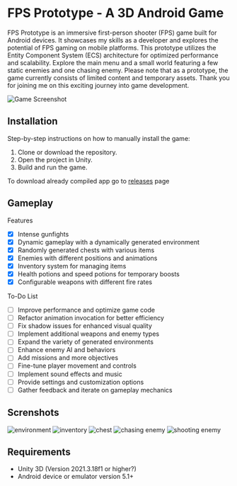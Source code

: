 # FPS Prototype - A 3D Android Game

FPS Prototype is an immersive first-person shooter (FPS) game built for Android devices. It showcases my skills as a developer and explores the potential of FPS gaming on mobile platforms. This prototype utilizes the Entity Component System (ECS) architecture for optimized performance and scalability. Explore the main menu and a small world featuring a few static enemies and one chasing enemy. Please note that as a prototype, the game currently consists of limited content and temporary assets. Thank you for joining me on this exciting journey into game development.

![Game Screenshot](screenshots/main_menu.jpg)

## Installation

Step-by-step instructions on how to manually install the game:

1. Clone or download the repository.
2. Open the project in Unity.
3. Build and run the game.

To download already compiled app go to [releases](https://github.com/VladlenaPopovici/FPS/releases) page

## Gameplay

Features
- [x] Intense gunfights
- [x] Dynamic gameplay with a dynamically generated environment
- [x] Randomly generated chests with various items
- [x] Enemies with different positions and animations
- [x] Inventory system for managing items
- [x] Health potions and speed potions for temporary boosts
- [x] Configurable weapons with different fire rates

To-Do List
- [ ] Improve performance and optimize game code
- [ ] Refactor animation invocation for better efficiency
- [ ] Fix shadow issues for enhanced visual quality
- [ ] Implement additional weapons and enemy types
- [ ] Expand the variety of generated environments
- [ ] Enhance enemy AI and behaviors
- [ ] Add missions and more objectives
- [ ] Fine-tune player movement and controls
- [ ] Implement sound effects and music
- [ ] Provide settings and customization options
- [ ] Gather feedback and iterate on gameplay mechanics

## Screnshots

![environment](screenshots/environment.jpg)
![inventory](screenshots/inventory.jpg)
![chest](screenshots/chest.jpg)
![chasing enemy](screenshots/chasing_enemy.jpg)
![shooting enemy](screenshots/shooting_enemy.jpg)

## Requirements

- Unity 3D (Version 2021.3.18f1 or higher?)
- Android device or emulator version 5.1+